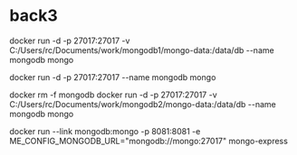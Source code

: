 # back3

docker run -d -p 27017:27017 -v C:/Users/rc/Documents/work/mongodb1/mongo-data:/data/db --name mongodb mongo

docker run -d -p 27017:27017 --name mongodb mongo

docker rm -f mongodb
docker run -d -p 27017:27017 -v C:/Users/rc/Documents/work/mongodb2/mongo-data:/data/db --name mongodb mongo


docker run --link mongodb:mongo -p 8081:8081 -e ME_CONFIG_MONGODB_URL="mongodb://mongo:27017" mongo-express
